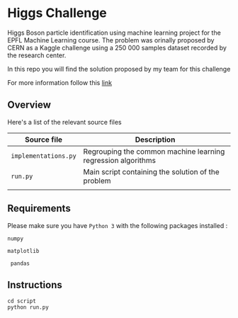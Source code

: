 # Higgs Challenge

Higgs Boson particle identification using machine learning project for the EPFL Machine Learning course. The problem was 
orinally proposed by CERN as a Kaggle challenge using a 250 000 samples dataset recorded by the research center. 

In this repo you will find the solution proposed by my team for this challenge


For more information follow this [link](https://www.kaggle.com/c/higgs-boson/overview)

## Overview

Here's a list of the relevant source files 

|Source file|Description|
|---|---|
| `implementations.py`|Regrouping the common machine learning regression algorithms|
|`run.py`|Main script containing the solution of the problem|
|||
  

## Requirements

Please make sure you have `Python 3`  with the following packages installed : 

`numpy` 
 
 `matplotlib`  
 
` pandas`



## Instructions

~~~~shell
cd script
python run.py
~~~~
